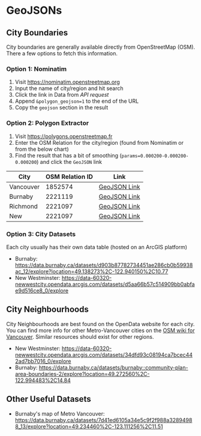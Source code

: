 # GeoJSONs

## City Boundaries
City boundaries are generally available directly from OpenStreetMap (OSM). There a few options to fetch this information.

### Option 1: Nominatim
1. Visit https://nominatim.openstreetmap.org
2. Input the name of city/region and hit search
3. Click the link in Data from _API request_
4. Append `&polygon_geojson=1` to the end of the URL
5. Copy the `geojson` section in the result

### Option 2: Polygon Extractor
1. Visit https://polygons.openstreetmap.fr
2. Enter the OSM Relation for the city/region (found from Nominatim or from the below chart)
3. Find the result that has a bit of smoothing (`params=0.000200-0.000200-0.000200`) and click the `GeoJSON` link

| City | OSM Relation ID | Link |
|--|--|--|
| Vancouver | 1852574 | [GeoJSON Link](https://polygons.openstreetmap.fr/get_geojson.py?id=1852574&params=0.000200-0.000200-0.000200)
| Burnaby | 2221119 | [GeoJSON Link](https://polygons.openstreetmap.fr/get_geojson.py?id=2221119&params=0.000200-0.000200-0.000200)
| Richmond | 2221097 | [GeoJSON Link](https://polygons.openstreetmap.fr/get_geojson.py?id=2221097&params=0.000200-0.000200-0.000200)
| New | 2221097 | [GeoJSON Link](https://polygons.openstreetmap.fr/get_geojson.py?id=2221097&params=0.000200-0.000200-0.000200)


### Option 3: City Datasets
Each city usually has their own data table (hosted on an ArcGIS platform)

- Burnaby: https://data.burnaby.ca/datasets/d903b87782734451ae286cb0b59938ac_12/explore?location=49.138273%2C-122.940150%2C10.77
- New Westminster: https://data-60320-newwestcity.opendata.arcgis.com/datasets/d5aa66b57c514909bb0abfae9d516ce8_0/explore



## City Neighbourhoods
City Neighbourhoods are best found on the OpenData website for each city. You can find more info for other Metro-Vancouver cities on the [OSM wiki for Vancouver](https://wiki.openstreetmap.org/wiki/Vancouver). Similar resources should exist for other regions. 

- New Westminster: https://data-60320-newwestcity.opendata.arcgis.com/datasets/34dfd93c08194ca7bcec442ad7bb7016_0/explore
- Burnaby: https://data.burnaby.ca/datasets/burnaby::community-plan-area-boundaries-2/explore?location=49.272560%2C-122.994483%2C14.84


## Other Useful Datasets
- Burnaby's map of Metro Vancouver: https://data.burnaby.ca/datasets/7d41ed6105a34e5c9f2f988a32894988_13/explore?location=49.234460%2C-123.111256%2C11.51